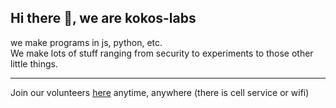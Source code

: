 ## Hi there 👋, we are kokos-labs
we make programs in js, python, etc.<br> We make lots of stuff ranging from security to experiments to those other little things.<hr> Join our volunteers [here](#) anytime, anywhere (there is cell service or wifi)

<!-- fix with actual sign up page, also add logo -->

<!--

**Here are some ideas to get you started:**

🙋‍♀️ A short introduction - what is your organization all about?
🌈 Contribution guidelines - how can the community get involved?
👩‍💻 Useful resources - where can the community find your docs? Is there anything else the community should know?
🍿 Fun facts - what does your team eat for breakfast?
🧙 Remember, you can do mighty things with the power of [Markdown](https://docs.github.com/github/writing-on-github/getting-started-with-writing-and-formatting-on-github/basic-writing-and-formatting-syntax)
-->
